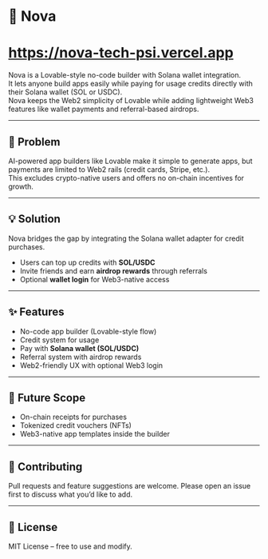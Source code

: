 # 🌌 Nova
# https://nova-tech-psi.vercel.app

Nova is a Lovable-style no-code builder with Solana wallet integration.  
It lets anyone build apps easily while paying for usage credits directly with their Solana wallet (SOL or USDC).  
Nova keeps the Web2 simplicity of Lovable while adding lightweight Web3 features like wallet payments and referral-based airdrops.  

---

## 🚩 Problem
AI-powered app builders like Lovable make it simple to generate apps, but payments are limited to Web2 rails (credit cards, Stripe, etc.).  
This excludes crypto-native users and offers no on-chain incentives for growth.  

---

## 💡 Solution
Nova bridges the gap by integrating the Solana wallet adapter for credit purchases.  
- Users can top up credits with **SOL/USDC**  
- Invite friends and earn **airdrop rewards** through referrals  
- Optional **wallet login** for Web3-native access  

---

## ✨ Features
- No-code app builder (Lovable-style flow)  
- Credit system for usage  
- Pay with **Solana wallet (SOL/USDC)**  
- Referral system with airdrop rewards  
- Web2-friendly UX with optional Web3 login  

---

## 🔮 Future Scope
- On-chain receipts for purchases  
- Tokenized credit vouchers (NFTs)  
- Web3-native app templates inside the builder  

---

## 🤝 Contributing
Pull requests and feature suggestions are welcome. Please open an issue first to discuss what you’d like to add.  

---

## 📜 License
MIT License – free to use and modify.
